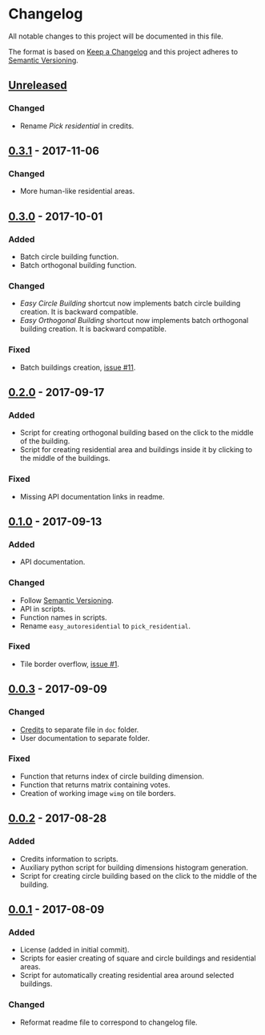 # Changelog
All notable changes to this project will be documented in this file.

The format is based on [Keep a Changelog] and this project adheres to [Semantic
Versioning].

## [Unreleased]
### Changed
- Rename *Pick residential* in credits.

## [0.3.1] - 2017-11-06
### Changed
- More human-like residential areas.

## [0.3.0] - 2017-10-01
### Added
- Batch circle building function.
- Batch orthogonal building function.

### Changed
- *Easy Circle Building* shortcut now implements batch circle building
  creation. It is backward compatible.
- *Easy Orthogonal Building* shortcut now implements batch orthogonal building
  creation. It is backward compatible.

### Fixed
- Batch buildings creation, [issue #11].

## [0.2.0] - 2017-09-17
### Added
- Script for creating orthogonal building based on the click to the middle of
  the building.
- Script for creating residential area and buildings inside it by clicking to
  the middle of the buildings.

### Fixed
- Missing API documentation links in readme.

## [0.1.0] - 2017-09-13
### Added
- API documentation.

### Changed
- Follow [Semantic Versioning].
- API in scripts.
- Function names in scripts.
- Rename `easy_autoresidential` to `pick_residential`.

### Fixed
- Tile border overflow, [issue #1].

## [0.0.3] - 2017-09-09
### Changed
- [Credits](./doc/credits.md) to separate file in `doc` folder.
- User documentation to separate folder.

### Fixed
- Function that returns index of circle building dimension.
- Function that returns matrix containing votes.
- Creation of working image `wimg` on tile borders.

## [0.0.2] - 2017-08-28
### Added
- Credits information to scripts.
- Auxiliary python script for building dimensions histogram generation.
- Script for creating circle building based on the click to the middle of the
  building.

## [0.0.1] - 2017-08-09
### Added
- License (added in initial commit).
- Scripts for easier creating of square and circle buildings and residential
  areas.
- Script for automatically creating residential area around selected buildings.

### Changed
- Reformat readme file to correspond to changelog file.

[Unreleased]: https://github.com/qeef/josm-scripts/compare/v0.3.1...HEAD
[0.3.1]: https://github.com/qeef/josm-scripts/compare/v0.3.0...v0.3.1
[0.3.0]: https://github.com/qeef/josm-scripts/compare/v0.2.0...v0.3.0
[0.2.0]: https://github.com/qeef/josm-scripts/compare/v0.1.0...v0.2.0
[0.1.0]: https://github.com/qeef/josm-scripts/compare/v0.0.3...v0.1.0
[0.0.3]: https://github.com/qeef/josm-scripts/compare/v0.0.2...v0.0.3
[0.0.2]: https://github.com/qeef/josm-scripts/compare/v0.0.1...v0.0.2
[0.0.1]: https://github.com/qeef/josm-scripts/compare/d72f585...v0.0.1

[issue #1]: https://github.com/qeef/josm-scripts/issues/1
[issue #11]: https://github.com/qeef/josm-scripts/issues/11

[Semantic Versioning]: http://semver.org/
[Keep a Changelog]: http://keepachangelog.com/
